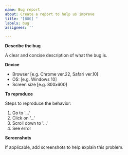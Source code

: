 ```yaml
---
name: Bug report
about: Create a report to help us improve
title: "[BUG] "
labels: bug
assignees: ''

---
```


**Describe the bug**

A clear and concise description of what the bug is.

**Device**

 - Browser [e.g. Chrome ver.22, Safari ver.10]
 - OS: [e.g. Windows 10]
 - Screen size [e.g. 800x600]

**To reproduce**

Steps to reproduce the behavior:
1. Go to '...'
2. Click on '...'
3. Scroll down to '...'
4. See error

**Screenshots**

If applicable, add screenshots to help explain this problem.

